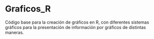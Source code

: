 # Graficos_R
Código base para la creación de gráficos en R, con diferentes sistemas gráficos para la presentación de información por gráficos de distintas maneras. 
